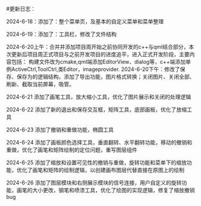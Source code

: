 #更新日志：

2024-6-18：添加了：整个菜单页，及基本的自定义菜单和菜单整理

2024-6-19：添加了：工具栏，修改了文件结构

2024-6-20上午：合并并添加项目周开始之前协同开发的c++与qml结合部分，本次更新后项目周正式项目与之前开发项目的进度追平，进入正式开发阶段，主要内容包括：
构建文件改为cmake,qml端添加EditorView、dialog等，c++端添加单例ActiveCtrl,ToolCtrl,类Editor，imageprovider.
2024-6-20下午：修改了保存、保存为的逻辑结构，添加了导出功能，图片格式转换；关闭图片、关闭全部、刷新、截取当前屏幕，吸管。

2024-6-21 添加了画笔工具，放大缩小工具，优化了图片展示和关闭的处理逻辑

2024-6-22 添加了新的退出和保存交互框，矩阵工具，底部画板，优化了放缩工具

2024-6-23 添加了撤销和重做功能，椭圆工具

2024-6-24 添加了画板颜色选择工具，垂直翻转、水平翻转功能，移动的撤销和重做，优化了画笔和矩阵绘制的定位问题，重写图层组件

2024-6-25 添加了缩放和设置可见性的撤销与重做，旋转功能和菜单下的缩放功能，优化了画笔和矩阵的绘制逻辑，以创建画布图层代替直接在原图上的绘制

2024-6-26 添加了图层模块和右侧展示模块的信号连接，用户自定义的旋转功能，画笔的大小更改，钢笔和喷漆工具，优化了绘图的实现逻辑，修复了缩放撤销bug


